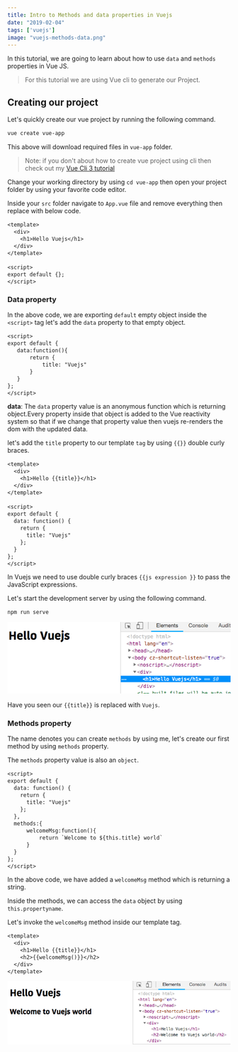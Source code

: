 ```yaml
---
title: Intro to Methods and data properties in Vuejs
date: "2019-02-04"
tags: ['vuejs']
image: "vuejs-methods-data.png"
---
```


In this tutorial, we are going to learn about how to use `data` and `methods` properties in Vue JS.


>For this tutorial we are using Vue cli to generate our Project.

## Creating our project

Let's quickly create our vue project by running the following command.

```bash
vue create vue-app
```
This above will download required files in `vue-app` folder.

>Note: if you don't about how to create vue project using cli then check out my [Vue Cli 3 tutorial](/vue-cli3-tutorial-creating-project/)

Change your working directory by using `cd vue-app` then open your project folder by using your favorite code editor.

Inside your `src` folder navigate to `App.vue` file and remove everything then replace with below code.

```js:title=App.vue
<template>
  <div>
    <h1>Hello Vuejs</h1>
  </div>
</template>

<script>
export default {};
</script>
```
### Data property

In the above code, we are exporting `default` empty object inside the `<script>` tag let's add the `data` property to that empty object.

```js{5}
<script>
export default {
   data:function(){
       return {
           title: "Vuejs"
       }
   }
};
</script>
```

**data**: The `data` property value is an anonymous function which is returning object.Every property
inside that object is added to the Vue reactivity system so that if we change that property value then vuejs re-renders the dom with the updated data.

let's add the `title` property to our template `tag` by using `{{}}` double curly braces.

```js{3}:title=App.vue
<template>
  <div>
    <h1>Hello {{title}}</h1>
  </div>
</template>

<script>
export default {
  data: function() {
    return {
      title: "Vuejs"
    };
  }
};
</script>
```

In Vuejs we need to use double curly braces `{{js expression }}` to pass the JavaScript expressions.

Let's start the development server by using the following command.

```bash
npm run serve
```
![vuejs-data-interpolation](vuejs-data-interpolation.png)

Have you seen our `{{title}}` is replaced with `Vuejs`.

### Methods property

The name denotes you can create `methods` by using me, let's create our first method by using `methods` property.

The `methods` property value is also an `object`.

```js{9-11}
<script>
export default {
  data: function() {
    return {
      title: "Vuejs"
    };
  },
  methods:{
      welcomeMsg:function(){
          return `Welcome to ${this.title} world`
      }
  }
};
</script>
```

In the above code, we have added a `welcomeMsg` method which is returning a
string.

Inside the methods, we can access the `data` object by using `this.propertyname`.

Let's invoke the `welcomeMsg` method inside our template tag.

```html{4}
<template>
  <div>
    <h1>Hello {{title}}</h1>
    <h2>{{welcomeMsg()}}</h2>
  </div>
</template>
```
![vuejs-data-adding-js-expressions](vuejs-data-adding-js-expressions.png)